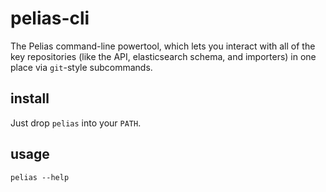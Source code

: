 # pelias-cli
The Pelias command-line powertool, which lets you interact with all of the key repositories (like the API,
elasticsearch schema, and importers) in one place via `git`-style subcommands.

## install
Just drop `pelias` into your `PATH`.

## usage

```
pelias --help
```
